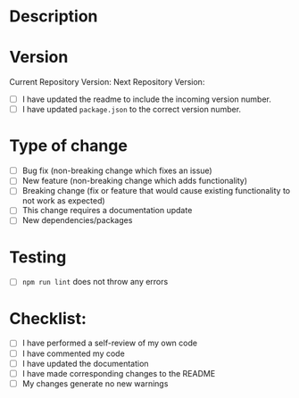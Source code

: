 # Description

<!-- 
Please include a summary of the change and which issue is fixed.
Also list any new dependencies/packages that are required for this change.
-->

# Version

Current Repository Version:
Next Repository Version:

- [ ] I have updated the readme to include the incoming version number.
- [ ] I have updated `package.json` to the correct version number.

# Type of change

<!-- Please select options that are relevant. -->

- [ ] Bug fix (non-breaking change which fixes an issue)
- [ ] New feature (non-breaking change which adds functionality)
- [ ] Breaking change (fix or feature that would cause existing functionality to not work as expected)
- [ ] This change requires a documentation update
- [ ] New dependencies/packages

# Testing

<!--
Describe the tests that you ran to verify your changes
-->

- [ ] `npm run lint` does not throw any errors

# Checklist:

<!-- Please make sure the following have been performed. -->
<!-- If they have not yet been performed, leave them unchecked (and/or) title your PR with "WIP: ". -->

- [ ] I have performed a self-review of my own code
- [ ] I have commented my code
- [ ] I have updated the documentation
- [ ] I have made corresponding changes to the README
- [ ] My changes generate no new warnings